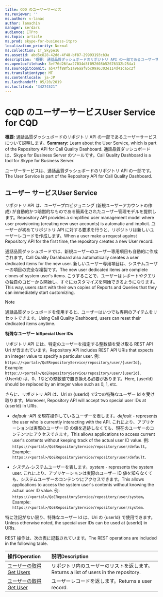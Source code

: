 ```yaml
---
title: CQD のユーザーサービス
ms.reviewer: ''
ms.author: v-lanac
author: lanachin
manager: serdars
audience: ITPro
ms.topic: article
ms.prod: skype-for-business-itpro
localization_priority: Normal
ms.collection: IT_Skype16
ms.assetid: abd5c828-42dd-4f48-bf87-29993193cb3a
description: '概要: 通話品質ダッシュボードのリポジトリ API の一部であるユーザーサービスについて説明します。 通話品質ダッシュボードは、Skype for Business Server のツールです。'
ms.openlocfilehash: 3ef76d26faa27034d3f092608b52676332b254a1
ms.sourcegitcommit: ab47ff88f51a96aaf8bc99a6303e114d41ca5c2f
ms.translationtype: MT
ms.contentlocale: ja-JP
ms.lasthandoff: 05/20/2019
ms.locfileid: "34274521"
---
```

# <a name="user-service-for-cqd"></a><span data-ttu-id="fbc53-104">CQD のユーザーサービス</span><span class="sxs-lookup"><span data-stu-id="fbc53-104">User Service for CQD</span></span>
 
<span data-ttu-id="fbc53-105">**概要:** 通話品質ダッシュボードのリポジトリ API の一部であるユーザーサービスについて説明します。</span><span class="sxs-lookup"><span data-stu-id="fbc53-105">**Summary:** Learn about the User Service, which is part of the Repository API for Call Quality Dashboard.</span></span> <span data-ttu-id="fbc53-106">通話品質ダッシュボードは、Skype for Business Server のツールです。</span><span class="sxs-lookup"><span data-stu-id="fbc53-106">Call Quality Dashboard is a tool for Skype for Business Server.</span></span>
  
<span data-ttu-id="fbc53-107">ユーザーサービスは、通話品質ダッシュボードのリポジトリ API の一部です。</span><span class="sxs-lookup"><span data-stu-id="fbc53-107">The User Service is part of the Repository API for Call Quality Dashboard.</span></span>
  
## <a name="user-service"></a><span data-ttu-id="fbc53-108">ユーザー サービス</span><span class="sxs-lookup"><span data-stu-id="fbc53-108">User Service</span></span>

<span data-ttu-id="fbc53-109">リポジトリ API は、ユーザープロビジョニング (新規ユーザーアカウントの作成) が自動的かつ暗黙的なものである簡素化されたユーザー管理モデルを提供します。</span><span class="sxs-lookup"><span data-stu-id="fbc53-109">Repository API provides a simplified user management model where user provisioning (creating new user accounts) is automatic and implicit.</span></span> <span data-ttu-id="fbc53-110">ユーザーが初めてリポジトリ API に対する要求を行うと、リポジトリは新しいユーザーレコードを作成します。</span><span class="sxs-lookup"><span data-stu-id="fbc53-110">When a user make a request against Repository API for the first time, the repository creates a new User record.</span></span> 
  
<span data-ttu-id="fbc53-111">通話品質ダッシュボードでは、新規ユーザーのユーザー専用項目も自動的に作成されます。</span><span class="sxs-lookup"><span data-stu-id="fbc53-111">Call Quality Dashboard also automatically creates a user dedicated items for the new user.</span></span> <span data-ttu-id="fbc53-112">新しいユーザー専用項目は、システムユーザーの項目の完全な複製です。</span><span class="sxs-lookup"><span data-stu-id="fbc53-112">The new user dedicated items are complete clones of system user's items.</span></span> <span data-ttu-id="fbc53-113">こうすることで、ユーザーはレポートやクエリの独自のコピーから開始し、すぐにカスタマイズを開始できるようになります。</span><span class="sxs-lookup"><span data-stu-id="fbc53-113">This way, users start with their own copies of Reports and Queries that they can immediately start customizing.</span></span> 
  
> [!NOTE]
> <span data-ttu-id="fbc53-114">通話品質ダッシュボードを使用すると、ユーザーはいつでも専用のアイテムをリセットできます。</span><span class="sxs-lookup"><span data-stu-id="fbc53-114">Using Call Quality Dashboard, users can reset their dedicated items anytime.</span></span> 
  
 <span data-ttu-id="fbc53-115">**特殊なユーザー Id**</span><span class="sxs-lookup"><span data-stu-id="fbc53-115">**Special User IDs**</span></span>
  
<span data-ttu-id="fbc53-116">リポジトリ API には、特定のユーザーを指定する整数値を受け取る REST API Uri が含まれています。</span><span class="sxs-lookup"><span data-stu-id="fbc53-116">Repository API includes REST API URIs that expects an integer value to specify a particular user.</span></span> <span data-ttu-id="fbc53-117">例: `https://<portal>/QoERepositoryService/repository/user/{userId}`。</span><span class="sxs-lookup"><span data-stu-id="fbc53-117">Example:  `https://<portal>/QoERepositoryService/repository/user/{userId}`.</span></span> <span data-ttu-id="fbc53-118">{UserId} は、0、1などの整数値で置き換える必要があります。</span><span class="sxs-lookup"><span data-stu-id="fbc53-118">Here, {userId} should be replaced by an integer value such as 0, 1, etc.</span></span>
  
<span data-ttu-id="fbc53-119">さらに、リポジトリ API は、Uri の {userId} で2つの特殊なユーザー Id を受け取ります。</span><span class="sxs-lookup"><span data-stu-id="fbc53-119">Moreover, Repository API will accept two special user IDs at {userId} in URIs.</span></span>
  
-  <span data-ttu-id="fbc53-120">*default* -API を現在操作しているユーザーを表します。</span><span class="sxs-lookup"><span data-stu-id="fbc53-120">*default*  - represents the user who is currently interacting with the API.</span></span> <span data-ttu-id="fbc53-121">これにより、アプリケーションは実際のユーザー ID の値を追跡しなくても、現在のユーザーのコンテンツにアクセスできます。</span><span class="sxs-lookup"><span data-stu-id="fbc53-121">This allows applications to access current user's contents without keeping track of the actual user ID value.</span></span> <span data-ttu-id="fbc53-122">例: ` https://<portal>/QoERepositoryService/repository/user/default`。</span><span class="sxs-lookup"><span data-stu-id="fbc53-122">Example: ` https://<portal>/QoERepositoryService/repository/user/default`.</span></span>
    
-  <span data-ttu-id="fbc53-123">*システム*-システムユーザーを表します。</span><span class="sxs-lookup"><span data-stu-id="fbc53-123">*system*  - represents the system user.</span></span> <span data-ttu-id="fbc53-124">これにより、アプリケーションは実際のユーザー ID 値を知らなくても、システムユーザーのコンテンツにアクセスできます。</span><span class="sxs-lookup"><span data-stu-id="fbc53-124">This allows applications to access the system user's contents without knowing the actual user ID value.</span></span> <span data-ttu-id="fbc53-125">例: `https://<portal>/QoERepositoryService/repository/user/system`。</span><span class="sxs-lookup"><span data-stu-id="fbc53-125">Example: `https://<portal>/QoERepositoryService/repository/user/system`.</span></span>
    
<span data-ttu-id="fbc53-126">特に注記がない限り、特殊なユーザー Id は、Uri の {userId} で使用できます。</span><span class="sxs-lookup"><span data-stu-id="fbc53-126">Unless otherwise noted, the special user IDs can be used at {userId} in URIs.</span></span> 
  
<span data-ttu-id="fbc53-127">REST 操作は、次の表に記載されています。</span><span class="sxs-lookup"><span data-stu-id="fbc53-127">The REST operations are included in the following table.</span></span>
  
|<span data-ttu-id="fbc53-128">**操作**</span><span class="sxs-lookup"><span data-stu-id="fbc53-128">**Operation**</span></span>|<span data-ttu-id="fbc53-129">**説明**</span><span class="sxs-lookup"><span data-stu-id="fbc53-129">**Description**</span></span>|
|:-----|:-----|
|[<span data-ttu-id="fbc53-130">ユーザーの取得</span><span class="sxs-lookup"><span data-stu-id="fbc53-130">Get Users</span></span>](get-users.md) <br/> |<span data-ttu-id="fbc53-131">リポジトリ内のユーザーのリストを返します。</span><span class="sxs-lookup"><span data-stu-id="fbc53-131">Returns a list of users in the repository.</span></span>  <br/> |
|[<span data-ttu-id="fbc53-132">ユーザーの取得</span><span class="sxs-lookup"><span data-stu-id="fbc53-132">Get User</span></span>](get-user.md) <br/> |<span data-ttu-id="fbc53-133">ユーザーレコードを返します。</span><span class="sxs-lookup"><span data-stu-id="fbc53-133">Returns a user record.</span></span>  <br/> |
   


